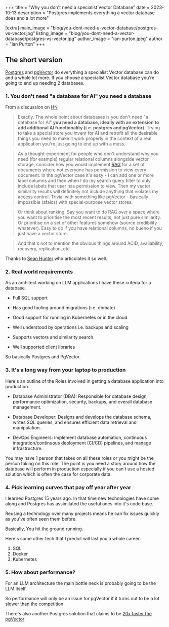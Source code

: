 +++
title = "Why you don't need a specialist Vector Database"
date = 2023-10-13
description = "Postgres implements everything a vector database does and a lot more"

[extra]
main_image = "blog/you-dont-need-a-vector-database/postgres-vs-vector.jpg"
listing_image = "blog/you-dont-need-a-vector-database/postgres-vs-vector.jpg"
author_image = "ian-purton.jpeg"
author = "Ian Purton"
+++

## The short version

[Postgres](https://www.postgresql.org/) and [pgVector](https://github.com/pgvector/pgvector) do everything a specialist Vector database can do and a whole lot more. If you choose a specialist Vector database you're going to end up needing 2 databases.

### 1. You don't need "a database for AI" you need a database

From a discussion on [HN](https://news.ycombinator.com/item?id=37420628)

> Exactly. The whole point about databases is you don't need "a database for AI" **you need a database, ideally with an extension to add additional AI functionality (i.e. postgres and pgVector)**. Trying to take a special store you invent for AI and retrofit all the desirable things you need to make it work properly in the context of a real application you're just going to end up with a mess.

> As a thought-experiment for people who don't understand why you need (for example) regular relational columns alongside vector storage, consider how you would implement [RAG](/blog/retrieval-augmented-generation/) for a set of documents where not everyone has permission to view every document. In the pgVector case it's easy - I can add one or more label columns and then when I do my search query filter to only include labels that user has permission to view. Then my vector similarity results will definitely not include anything that violates my access control. Trivial with something like pgVector - basically impossible (afaics) with special-purpose vector stores.

> Or think about ranking. Say you want to do RAG over a space where you want to prioritise the most recent results, not just pure similarity. Or prioritise on a set of other features somehow (source credibility whatever). Easy to do if you have relational columns, no bueno if you just have a vector store.

> And that's not to mention the obvious things around ACID, availability, recovery, replication, etc.

Thanks to [Sean Hunter](https://news.ycombinator.com/submitted?id=seanhunter) who articulates it so well.

### 2. Real world requirements

As an architect working on LLM applications I have these criteria for a database.

- Full SQL support

- Has good tooling around migrations (i.e. dbmate)

- Good support for running in Kubernetes or in the cloud

- Well understood by operations i.e. backups and scaling

- Supports vectors and similarity search.

- Well supported client libraries

So basically Postgres and PgVector.

### 3. It's a long way from your laptop to production

Here's an outline of the Roles involved in getting a database application into production.

* Database Administrator (DBA): Responsible for database design, performance optimization, security, backups, and overall database management.

* Database Developer: Designs and develops the database schema, writes SQL queries, and ensures efficient data retrieval and manipulation.

* DevOps Engineers: Implement database automation, continuous integration/continuous deployment (CI/CD) pipelines, and manage infrastructure.

You may have 1 person that takes on all these roles or you might be the person taking on this role. The point is you need a story around how the database will perform in production especially if you can't use a hosted solution which is often the case for corporate data.

### 4. Pick learning curves that pay off year after year

I learned Postgres 15 years ago. In that time new technologies have come along and Postgres has assimilated the useful ones into it's code base.

Reusing a technology over many projects means he can fix issues quickly as you've often seen them before.

Basically, You hit the ground running.

Here's some other tech that I predict will last you a whole career.

1. SQL
1. Docker
1. Kubernetes

### 5. How about performance?

For an LLM architecture the main bottle neck is probably going to be the LLM itself.

So performance will only be an issue for pgVector if it turns out to be a lot slower than the competition.

There's also another Postgres solution that claims to be [20x faster the pgVector](https://neon.tech/blog/pg-embedding-extension-for-vector-search) 


